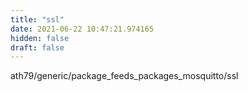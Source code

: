 ```yaml
---
title: "ssl"
date: 2021-06-22 10:47:21.974165
hidden: false
draft: false
---
```


ath79/generic/package_feeds_packages_mosquitto/ssl

